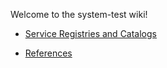 Welcome to the system-test wiki!

* [Service Registries and Catalogs](https://github.com/ioos/system-test/wiki/Service-Registries-and-Data-Catalogs)

* [References](https://github.com/ioos/system-test/wiki/References)